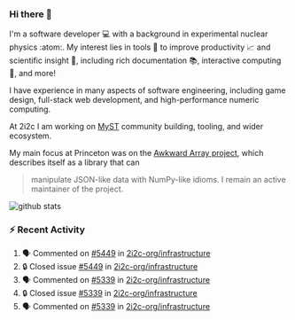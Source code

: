 ### Hi there 👋 

I'm a software developer 💻 with a background in experimental nuclear physics :atom:. My interest lies in tools :wrench: to improve productivity :chart_with_upwards_trend: and scientific insight :telescope:, including rich documentation 📚, interactive computing 🧮, and more! 

I have experience in many aspects of software engineering, including game design, full-stack web development, and high-performance numeric computing. 

At 2i2c I am working on [MyST](https://github.com/jupyter-book/mystmd) community building, tooling, and wider ecosystem. 

My main focus at Princeton was on the [Awkward Array project](awkward-array.org/), which describes itself as a library that can 
> manipulate JSON-like data with NumPy-like idioms. I remain an active maintainer of the project. 

![github stats](https://github-readme-stats.vercel.app/api?username=agoose77&show_icons=true&hide_rank=true&hide_title=true&bg_color=30,e76445,904e95&text_color=efe3ec&icon_color=efe3ec)
<!--
**agoose77/agoose77** is a ✨ _special_ ✨ repository because its `README.md` (this file) appears on your GitHub profile.

Here are some ideas to get you started:

- 🔭 I’m currently working on ...
- 🌱 I’m currently learning ...
- 👯 I’m looking to collaborate on ...
- 🤔 I’m looking for help with ...
- 💬 Ask me about ...
- 📫 How to reach me: ...
- 😄 Pronouns: ...
- ⚡ Fun fact: ...
-->

### :zap: Recent Activity

<!--START_SECTION:activity-->
1. 🗣 Commented on [#5449](https://github.com/2i2c-org/infrastructure/issues/5449#issuecomment-2631573213) in [2i2c-org/infrastructure](https://github.com/2i2c-org/infrastructure)
2. 🔒 Closed issue [#5449](https://github.com/2i2c-org/infrastructure/issues/5449) in [2i2c-org/infrastructure](https://github.com/2i2c-org/infrastructure)
3. 🗣 Commented on [#5339](https://github.com/2i2c-org/infrastructure/issues/5339#issuecomment-2631537725) in [2i2c-org/infrastructure](https://github.com/2i2c-org/infrastructure)
4. 🔒 Closed issue [#5339](https://github.com/2i2c-org/infrastructure/issues/5339) in [2i2c-org/infrastructure](https://github.com/2i2c-org/infrastructure)
5. 🗣 Commented on [#5339](https://github.com/2i2c-org/infrastructure/issues/5339#issuecomment-2631383325) in [2i2c-org/infrastructure](https://github.com/2i2c-org/infrastructure)
<!--END_SECTION:activity-->
